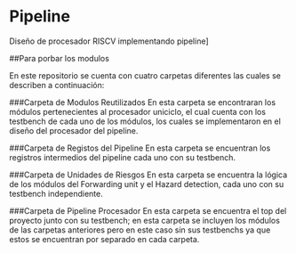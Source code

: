# Pipeline
Diseño de procesador RISCV implementando pipeline]

##Para porbar los modulos

En este repositorio se cuenta con cuatro carpetas diferentes las cuales se describen a continuación:

###Carpeta de Modulos Reutilizados 
En esta carpeta se encontraran los módulos pertenecientes al procesador uniciclo, el cual cuenta con los testbench de cada uno de los módulos, los cuales se implementaron en el diseño del procesador del pipeline. 

###Carpeta de Registos del Pipeline
En esta carpeta se encuentran los registros intermedios del pipeline cada uno con su testbench.

###Carpeta de Unidades de Riesgos
En esta carpeta se encuentra la lógica de los módulos del Forwarding unit y el Hazard detection, cada uno con su testbench independiente.

###Carpeta de Pipeline Procesador
En esta carpeta se encuentra el top del proyecto junto con su testbench; en esta carpeta se incluyen los módulos de las carpetas anteriores pero en este caso sin sus testbenchs ya que estos se encuentran por separado en cada carpeta.

